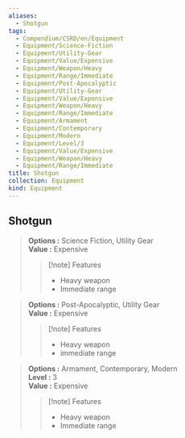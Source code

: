 ```yaml
---
aliases:
  - Shotgun
tags:
  - Compendium/CSRD/en/Equipment
  - Equipment/Science-Fiction
  - Equipment/Utility-Gear
  - Equipment/Value/Expensive
  - Equipment/Weapon/Heavy
  - Equipment/Range/Immediate
  - Equipment/Post-Apocalyptic
  - Equipment/Utility-Gear
  - Equipment/Value/Expensive
  - Equipment/Weapon/Heavy
  - Equipment/Range/Immediate
  - Equipment/Armament
  - Equipment/Contemporary
  - Equipment/Modern
  - Equipment/Level/3
  - Equipment/Value/Expensive
  - Equipment/Weapon/Heavy
  - Equipment/Range/Immediate
title: Shotgun
collection: Equipment
kind: Equipment
---
```

## Shotgun  
  
>  
> **Options :** Science Fiction, Utility Gear  
> **Value :** Expensive  
>>[!note] Features  
>> - Heavy weapon  
>> - Immediate range  
  
>  
> **Options :** Post-Apocalyptic, Utility Gear  
> **Value :** Expensive  
>>[!note] Features  
>> - Heavy weapon  
>> - immediate range  
  
>  
> **Options :** Armament, Contemporary, Modern  
> **Level :** 3  
> **Value :** Expensive  
>>[!note] Features  
>> - Heavy weapon  
>> - Immediate range